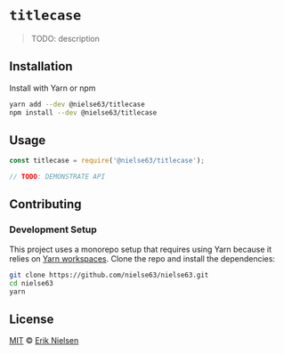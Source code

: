 # `titlecase`

> TODO: description

## Installation

Install with Yarn or npm

```bash
yarn add --dev @nielse63/titlecase
npm install --dev @nielse63/titlecase
```

## Usage

```js
const titlecase = require('@nielse63/titlecase');

// TODO: DEMONSTRATE API
```

## Contributing

### Development Setup

This project uses a monorepo setup that requires using Yarn because it
relies on
[Yarn workspaces](https://yarnpkg.com/blog/2017/08/02/introducing-workspaces/).
Clone the repo and install the dependencies:

```bash
git clone https://github.com/nielse63/nielse63.git
cd nielse63
yarn
```

## License

[MIT](https://github.com/nielse63/nielse63/blob/master/LICENSE) © [Erik Nielsen](https://312development.com)
